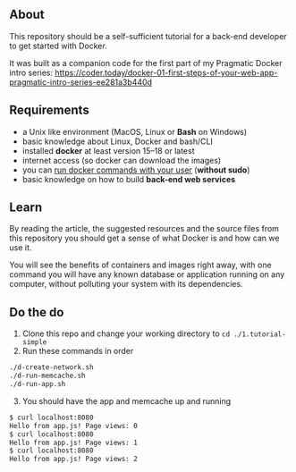 
## About

This repository should be a self-sufficient tutorial for a back-end developer to get started with Docker.

It was built as a companion code for the first part of my Pragmatic Docker intro series:
https://coder.today/docker-01-first-steps-of-your-web-app-pragmatic-intro-series-ee281a3b440d

## Requirements

* a Unix like environment (MacOS, Linux or **Bash** on Windows)
* basic knowledge about Linux, Docker and bash/CLI
* installed **docker** at least version 15–18 or latest
* internet access (so docker can download the images)
* you can [run docker commands with your user](https://medium.com/r/?url=https%3A%2F%2Faskubuntu.com%2Fquestions%2F477551%2Fhow-can-i-use-docker-without-sudo) (**without sudo**)
* basic knowledge on how to build **back-end web services**

## Learn

By reading the article, the suggested resources and the source files from this repository you should get a sense of what Docker is and how can we use it.

You will see the benefits of containers and images right away, with one command you will have any known database or application running on any computer, without polluting your system with its dependencies.

## Do the do

1. Clone this repo and change your working directory to `cd ./1.tutorial-simple`
2. Run these commands in order

```bash
./d-create-network.sh
./d-run-memcache.sh
./d-run-app.sh
```

3. You should have the app and memcache up and running
```bash
$ curl localhost:8080
Hello from app.js! Page views: 0
$ curl localhost:8080
Hello from app.js! Page views: 1
$ curl localhost:8080
Hello from app.js! Page views: 2
```


